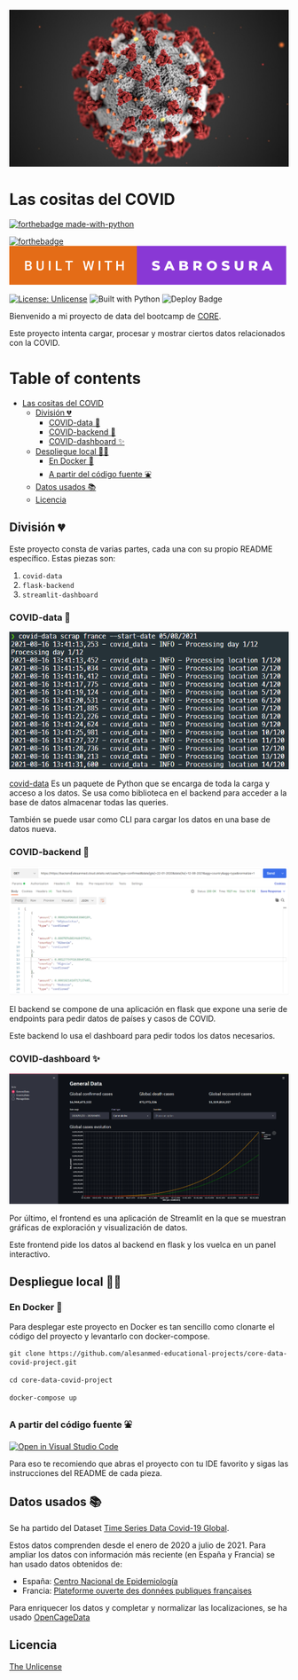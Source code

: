 ![cabecera foto COVID](/assets/img/header.jpg!d)
# Las cositas del COVID
[![forthebadge made-with-python](https://ForTheBadge.com/images/badges/made-with-python.svg)](https://www.python.org/)

[![forthebadge](https://forthebadge.com/images/badges/built-with-love.svg)](https://forthebadge.com)
[![forthebadge](/assets/img/built-with-sabrosura.svg)](https://forthebadge.com)


[![License: Unlicense](https://img.shields.io/badge/license-Unlicense-blue.svg)](http://unlicense.org/)
![Built with Python](https://img.shields.io/pypi/pyversions/covid-data)
![Deploy Badge](https://github.com/alesanmed-educational-projects/core-data-covid-project/actions/workflows/okteto_deploy.yml/badge.svg)

Bienvenido a mi proyecto de data del bootcamp de [CORE](https://www.corecode.school/).

Este proyecto intenta cargar, procesar y mostrar ciertos datos relacionados con la COVID.

# Table of contents

- [Las cositas del COVID](#las-cositas-del-covid)
  - [División 💔](#division)
    - [COVID-data 🤖](#covid-data)
    - [COVID-backend 📡](#covid-backend)
    - [COVID-dashboard ✨](#covid-dashboard)
  - [Despliegue local 🔨🔧](#despliegue-local)
    - [En Docker 🐳](#en-docker)
    - [A partir del código fuente ⛲](#a-partir-del-codigo-fuente)
  - [Datos usados 📚](#datos-usados)
  - [Licencia](#licencia)

## División 💔 <a name="division"></a>

Este proyecto consta de varias partes, cada una con su propio README específico. Estas piezas son:

1. `covid-data`
2. `flask-backend`
3. `streamlit-dashboard`

### COVID-data 🤖 <a name="covid-data"></a>

![CLI usage](/assets/img/CLI.png)

[covid-data](https://pypi.org/project/covid-data/) Es un paquete de Python que se encarga de toda la carga y acceso a los datos. Se usa como biblioteca en el backend para acceder a la base de datos almacenar todas las queries.

También se puede usar como CLI para cargar los datos en una base de datos nueva.

### COVID-backend 📡 <a name="covid-backend"></a>

![Petición API en Postman](/assets/img/API_req.png)

El backend se compone de una aplicación en flask que expone una serie de endpoints para pedir datos de países y casos de COVID.

Este backend lo usa el dashboard para pedir todos los datos necesarios.

### COVID-dashboard ✨ <a name="covid-dashboard"></a>

![Dashboard image](/assets/img/dashboard.png)

Por último, el frontend es una aplicación de Streamlit en la que se muestran gráficas de exploración y visualización de datos.

Este frontend pide los datos al backend en flask y los vuelca en un panel interactivo.

## Despliegue local 🔨🔧 <a name="despliegue-local"></a>

### En Docker 🐳 <a name="en-docker"></a>

Para desplegar este proyecto en Docker es tan sencillo como clonarte el código del proyecto y levantarlo con docker-compose.

```
git clone https://github.com/alesanmed-educational-projects/core-data-covid-project.git

cd core-data-covid-project

docker-compose up
```

### A partir del código fuente ⛲ <a name="a-partir-del-codigo-fuente"></a>

[![Open in Visual Studio Code](https://open.vscode.dev/badges/open-in-vscode.svg)](https://open.vscode.dev/alesanmed-educational-projects/core-data-covid-project)


Para eso te recomiendo que abras el proyecto con tu IDE favorito y sigas las instrucciones del README de cada pieza.

## Datos usados 📚 <a name="datos-usados"></a>

Se ha partido del Dataset [Time Series Data Covid-19 Global](https://www.kaggle.com/baguspurnama/covid-confirmed-global).

Estos datos comprenden desde el enero de 2020 a julio de 2021. Para ampliar los datos con información más reciente (en España y Francia) se han usado datos obtenidos de:

- España: [Centro Nacional de Epidemiología](https://cnecovid.isciii.es/)
- Francia: [Plateforme ouverte des données publiques françaises](https://www.data.gouv.fr/fr/)

Para enriquecer los datos y completar y normalizar las localizaciones, se ha usado [OpenCageData](https://opencagedata.com/)

## Licencia

[The Unlicense](LICENSE)
